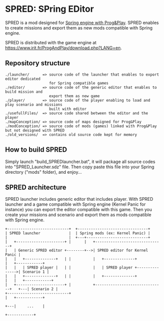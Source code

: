 # SPRED: SPring EDitor

SPRED is a mod designed for [Spring engine with Prog&Play](https://github.com/Mocahteam/SpringPP). SPRED enables to create missions and export them as new mods compatible with Spring engine.

SPRED is distributed with the game engine at <https://www.irit.fr/ProgAndPlay/download.php?LANG=en>.

## Repository structure

    ./launcher/      => source code of the launcher that enables to export editor dedicated
                        for Spring compatible games
    ./editor/        => source code of the generic editor that enables to build mission and
                        export them as new game
    ./player/        => source code of the player enabling to load and play scenario and missions
                        built with editor
    ./usefullFiles/  => source code shared between the editor and the player
    ./mapConception/ => source code of maps designed for Prog&Play
    ./modConception/ => source code of mods (games) linked with Prog&Play but not designed with SPRED
    ./old_versions/  => contains old source code kept for memory

## How to build SPRED

Simply launch "build_SPREDlauncher.bat", it will package all source codes into "SPRED_Launcher.sdz" file. Then copy paste this file into your Spring directory ("mods" folder), and enjoy...

## SPRED architecture

SPRED launcher includes generic editor that includes player. With SPRED launcher and a game compatible with Spring engine (Kernel Panic for instance) you can export the editor compatible with this game. Then you create your missions and scenario and export them as mods compatible with Spring engine.

    +----------------------------+  +--------------------------------+
    | SPRED launcher             |  | Spring mods (ex: Kernel Panic) |
    |                            |  +---+----------------------------+
    |   +----------------------+ |      |   +-------------------------------+
    |   | Generic SPRED editor +--------+-->| SPRED editor for Kernel Panic |
    |   |   +--------------+   | |          |   +--------------+            |   +------------+
    |   |   | SPRED player |   | |          |   | SPRED player +--------------->| Scenario 1 |
    |   |   +--------------+   | |          |   +--------------+            |   |   +------------+
    |   +----------------------+ |          +-------------------------------+   +---| Scenario 2 |
    +----------------------------+                                                  |   +------------+
                                                                                    +---|     ...    |
                                                                                        +------------+
